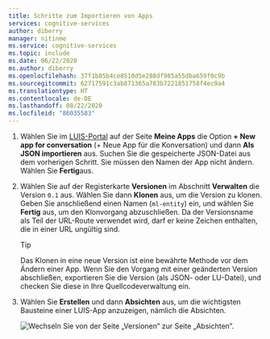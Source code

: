 ```yaml
---
title: Schritte zum Importieren von Apps
services: cognitive-services
author: diberry
manager: nitinme
ms.service: cognitive-services
ms.topic: include
ms.date: 06/22/2020
ms.author: diberry
ms.openlocfilehash: 37f1b85b4ce8510d5e288df985a55dba659f0c9b
ms.sourcegitcommit: 62717591c3ab871365a783b7221851758f4ec9a4
ms.translationtype: HT
ms.contentlocale: de-DE
ms.lasthandoff: 08/22/2020
ms.locfileid: "86035583"
---
```

1. Wählen Sie im [LUIS-Portal](https://www.luis.ai) auf der Seite **Meine Apps** die Option **+ New app for conversation** (+ Neue App für die Konversation) und dann **Als JSON importieren** aus. Suchen Sie die gespeicherte JSON-Datei aus dem vorherigen Schritt. Sie müssen den Namen der App nicht ändern. Wählen Sie **Fertig**aus.

1. Wählen Sie auf der Registerkarte **Versionen** im Abschnitt **Verwalten** die Version `0.1` aus. Wählen Sie dann **Klonen** aus, um die Version zu klonen. Geben Sie anschließend einen Namen (`ml-entity`) ein, und wählen Sie **Fertig** aus, um den Klonvorgang abzuschließen. Da der Versionsname als Teil der URL-Route verwendet wird, darf er keine Zeichen enthalten, die in einer URL ungültig sind.

    > [!TIP]
    > Das Klonen in eine neue Version ist eine bewährte Methode vor dem Ändern einer App. Wenn Sie den Vorgang mit einer geänderten Version abschließen, exportieren Sie die Version (als JSON- oder LU-Datei), und checken Sie diese in Ihre Quellcodeverwaltung ein.

1. Wählen Sie **Erstellen** und dann **Absichten** aus, um die wichtigsten Bausteine einer LUIS-App anzuzeigen, nämlich die Absichten.

    ![Wechseln Sie von der Seite „Versionen“ zur Seite „Absichten“.](../media/tutorial-machine-learned-entity/new-version-imported-app.png)
